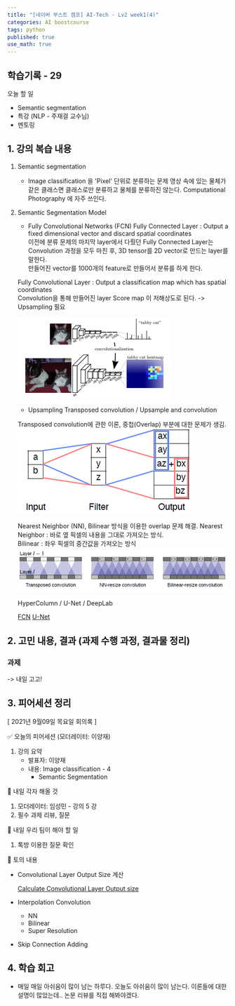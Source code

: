 ```yaml
---
title: "[네이버 부스트 캠프] AI-Tech - Lv2 week1(4)"
categories: AI boostcourse
tags: python
published: true
use_math: true
---
```


## 학습기록 - 29

오늘 할 일

- Semantic segmentation
- 특강 (NLP - 주재걸 교수님)
- 멘토링

## 1. 강의 복습 내용

1. Semantic segmentation

    - Image classification 을 'Pixel' 단위로 분류하는 문제
    영상 속에 있는 물체가 같은 클래스면 클래스로만 분류하고 물체를 분류하진 않는다.
    Computational Photography 에 자주 쓰인다.

2. Semantic Segmentation Model

    - Fully Convolutional Networks (FCN)
    Fully Connected Layer : Output a fixed dimensional vector and discard spatial coordinates  
    이전에 분류 문제의 마지막 layer에서 다뤘던 Fully Connected Layer는 Convolution 과정을 모두 마친 후, 3D tensor를 2D vector로 만드는 layer를 말한다.  
    만들어진 vector를 1000개의 feature로 만들어서 분류를 하게 한다.  
      
    Fully Convolutional Layer : Output a classification map which has spatial coordinates  
    Convolution을 통해 만들어진 layer
    Score map 이 저해상도로 된다. -> Upsampling 필요

    ![Untitled](/assets/images/AI-Images2/lv2_week1/img16.png)

    - Upsampling 
    Transposed convolution / Upsample and convolution 

    Transposed convolution에 관한 이론, 중첩(Overlap) 부분에 대한 문제가 생김.  
    ![Untitled](/assets/images/AI-Images2/lv2_week1/img17.png)

    Nearest Neighbor (NN), Bilinear 방식을 이용한 overlap 문제 해결.
    Nearest Neighbor : 바로 옆 픽셀의 내용을 그대로 가져오는 방식.  
    Bilinear : 좌우 픽셀의 중간값을 가져오는 방식  
    ![Untitled](/assets/images/AI-Images2/lv2_week1/img18.png)

    HyperColumn / U-Net / DeepLab


    [FCN](https://www.cv-foundation.org/openaccess/content_cvpr_2015/papers/Long_Fully_Convolutional_Networks_2015_CVPR_paper.pdf)
    [U-Net](https://arxiv.org/pdf/1505.04597.pdf)

## 2. 고민 내용, 결과 (과제 수행 과정, 결과물 정리)

### 과제

-> 내일 고고!

## 3. 피어세션 정리

[ 2021년 9월09일 목요일 회의록 ]

✅ 오늘의 피어세션 (모더레이터: 이양재)

1. 강의 요약
    - 발표자: 이양재
    - 내용: Image classification - 4
        - Semantic Segmentation

📢 내일 각자 해올 것

1. 모더레이터: 임성민 - 강의 5 강
2. 필수 과제 리뷰, 질문

📢 내일 우리 팀이 해야 할 일

1. 톡방 이용한 질문 확인

📢 토의 내용

- Convolutional Layer Output Size 계산

    [Calculate Convolutional Layer Output size](https://m.blog.naver.com/PostView.naver?isHttpsRedirect=true&blogId=dunopiorg&logNo=221313170349)

- Interpolation Convolution
  - NN
  - Bilinear
  - Super Resolution
- Skip Connection Adding

## 4. 학습 회고

- 매일 매일 아쉬움이 많이 남는 하루다. 오늘도 아쉬움이 많이 남는다. 이론들에 대한 설명이 많았는데.. 논문 리뷰를 직접 해봐야겠다.
